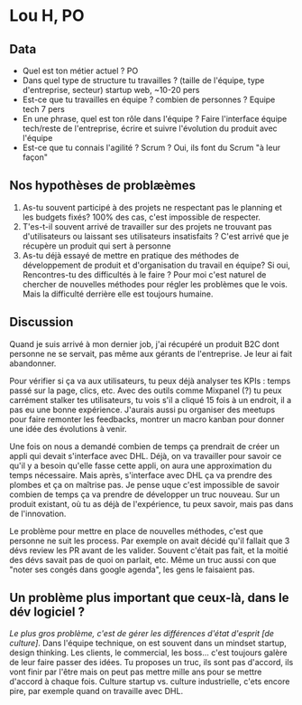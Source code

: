 # Lou H, PO

## Data
* Quel est ton métier actuel ? PO
* Dans quel type de structure tu travailles ? (taille de l'équipe, type d'entreprise, secteur) startup web, ~10-20 pers
* Est-ce que tu travailles en équipe ? combien de personnes ? Equipe tech 7 pers
* En une phrase, quel est ton rôle dans l'équipe ? Faire l'interface équipe tech/reste de l'entreprise, écrire et suivre l'évolution du produit avec l'équipe
* Est-ce que tu connais l'agilité ? Scrum ? Oui, ils font du Scrum "à leur façon"

## Nos hypothèses de problæèmes

1. As-tu souvent participé à des projets ne respectant pas le planning et les budgets fixés? 100% des cas, c'est impossible de respecter.
2. T'es-t-il souvent arrivé de travailler sur des projets ne trouvant pas d'utilisateurs ou laissant ses utilisateurs insatisfaits ? C'est arrivé que je récupère un produit qui sert à personne
3. As-tu déjà essayé de mettre en pratique des méthodes de développement de produit et d'organisation du travail en équipe? Si oui, Rencontres-tu des difficultés à le faire ? Pour moi c'est naturel de chercher de nouvelles méthodes pour régler les problèmes que le vois. Mais la difficulté derrière elle est toujours humaine.

## Discussion

Quand je suis arrivé à mon dernier job, j'ai récupéré un produit B2C dont personne ne se servait, pas même aux gérants de l'entreprise. Je leur ai fait abandonner.

Pour vérifier si ça va aux utilisateurs, tu peux déjà analyser tes KPIs : temps passé sur la page, clics, etc. Avec des outils comme Mixpanel (?) tu peux carrément stalker tes utilisateurs, tu vois s'il a cliqué 15 fois à un endroit, il a pas eu une bonne expérience.
J'aurais aussi pu organiser des meetups pour faire remonter les feedbacks, montrer un macro kanban pour donner une idée des évolutions à venir.

Une fois on nous a demandé combien de temps ça prendrait de créer un appli qui devait s'interface avec DHL. Déjà, on va travailler pour savoir ce qu'il y a besoin qu'elle fasse cette appli, on aura une approximation du temps nécessaire. Mais après, s'interface avec DHL ça va prendre des plombes et ça on maîtrise pas.
Je pense uque c'est impossible de savoir combien de temps ça va prendre de développer un truc nouveau. Sur un produit existant, où tu as déjà de l'expérience, tu peux savoir, mais pas dans de l'innovation.

Le problème pour mettre en place de nouvelles méthodes, c'est que personne ne suit les process. Par exemple on avait décidé qu'il fallait que 3 dévs review les PR avant de les valider. Souvent c'était pas fait, et la moitié des dévs savait pas de quoi on parlait, etc. Même un truc aussi con que "noter ses congés dans google agenda", les gens le faisaient pas.

## Un problème plus important que ceux-là, dans le dév logiciel ?

*Le plus gros problème, c'est de gérer les différences d'état d'esprit [de culture]*. Dans l'équipe technique, on est souvent dans un mindset startup, design thinking. Les clients, le commercial, les boss... c'est toujours galère de leur faire passer des idées. Tu proposes un truc, ils sont pas d'accord, ils vont finir par l'être mais on peut pas mettre mille ans pour se mettre d'accord à chaque fois.
Culture startup vs. culture industrielle, c'ets encore pire, par exemple quand on travaille avec DHL.
